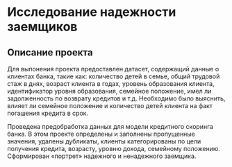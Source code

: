 # Исследование надежности заемщиков
## Описание проекта

Для выпонения проекта предоставлен датасет, содержащий данные о клиентах банка, такие как: количество детей в семье, общий трудовой стаж в днях, возраст клиента в годах, уровень образования клиента, идентификатор уровня образования, семейное положение, имел ли задолженность по возврату кредитов и т.д. Необходимо было выяснить, влияет ли семейное положение и количество детей клиента на факт погашения кредита в срок.

Проведена предобработка данных для модели кредитного скоринга банка. В этом проекте
определены и заполнены пропущенные значения, удалены дубликаты, клиенты категорированы по цели
получения кредита, возрасту, уровню дохода, семейному положению. Сформирован «портрет»
надежного и ненадежного заемщика.
